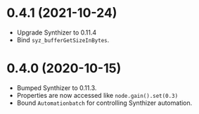 # 0.4.1 (2021-10-24)

- Upgrade Synthizer to 0.11.4
- Bind `syz_bufferGetSizeInBytes`.

# 0.4.0 (2020-10-15)

- Bumped Synthizer to 0.11.3.
- Properties are now accessed like `node.gain().set(0.3)`
- Bound `Automationbatch` for controlling Synthizer automation.
